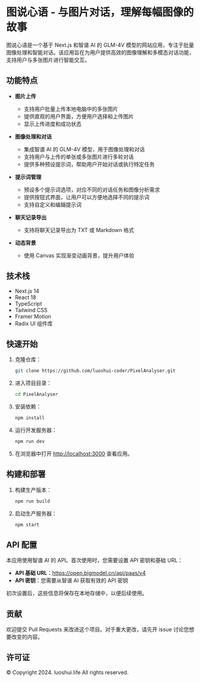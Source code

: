 # 图说心语 - 与图片对话，理解每幅图像的故事

图说心语是一个基于 Next.js 和智谱 AI 的 GLM-4V 模型的网站应用，专注于批量图像处理和智能对话。该应用旨在为用户提供高效的图像理解和多模态对话功能，支持用户与多张图片进行智能交互。

## 功能特点

- **图片上传**
  - 支持用户批量上传本地电脑中的多张图片
  - 提供直观的用户界面，方便用户选择和上传图片
  - 显示上传进度和成功状态

- **图像处理和对话**
  - 集成智谱 AI 的 GLM-4V 模型，用于图像处理和对话
  - 支持用户与上传的单张或多张图片进行多轮对话
  - 提供多种预设提示词，帮助用户开始对话或执行特定任务

- **提示词管理**
  - 预设多个提示词选项，对应不同的对话任务和图像分析需求
  - 提供按钮式界面，让用户可以方便地选择不同的提示词
  - 支持自定义和编辑提示词

- **聊天记录导出**
  - 支持将聊天记录导出为 TXT 或 Markdown 格式

- **动态背景**
  - 使用 Canvas 实现渐变动画背景，提升用户体验

## 技术栈

- Next.js 14
- React 18
- TypeScript
- Tailwind CSS
- Framer Motion
- Radix UI 组件库

## 快速开始

1. 克隆仓库：

   ```bash
   git clone https://github.com/luoshui-coder/PixelAnalyser.git
   ```

2. 进入项目目录：

   ```bash
   cd PixelAnalyser
   ```

3. 安装依赖：

   ```bash
   npm install
   ```

4. 运行开发服务器：

   ```bash
   npm run dev
   ```

5. 在浏览器中打开 [http://localhost:3000](http://localhost:3000) 查看应用。

## 构建和部署

1. 构建生产版本：

   ```bash
   npm run build
   ```

2. 启动生产服务器：

   ```bash
   npm start
   ```

## API 配置

本应用使用智谱 AI 的 API。首次使用时，您需要设置 API 密钥和基础 URL：

- **API 基础 URL**：<https://open.bigmodel.cn/api/paas/v4>
- **API 密钥**：您需要从智谱 AI 获取有效的 API 密钥

初次设置后，这些信息将保存在本地存储中，以便后续使用。

## 贡献

欢迎提交 Pull Requests 来改进这个项目。对于重大更改，请先开 issue 讨论您想要改变的内容。

## 许可证

© Copyright 2024. luoshui.life All rights reserved.
